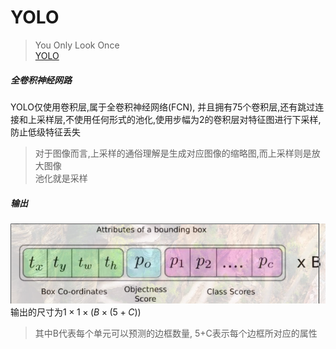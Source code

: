 # YOLO
> You Only Look Once  
[YOLO](https://www.jiqizhixin.com/articles/2018-04-23-3)
##### 全卷积神经网路
YOLO仅使用卷积层,属于全卷积神经网络(FCN), 并且拥有75个卷积层,还有跳过连接和上采样层,不使用任何形式的池化,使用步幅为2的卷积层对特征图进行下采样,防止低级特征丢失
> 对于图像而言,上采样的通俗理解是生成对应图像的缩略图,而上采样则是放大图像  
> 池化就是采样

##### 输出
![1](./pic/1.png)
输出的尺寸为$1\times 1\times (B\times (5 + C))$
> 其中B代表每个单元可以预测的边框数量, 5+C表示每个边框所对应的属性  





